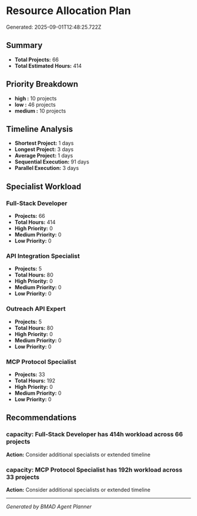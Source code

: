 # Resource Allocation Plan

Generated: 2025-09-01T12:48:25.722Z

## Summary

- **Total Projects:** 66
- **Total Estimated Hours:** 414

## Priority Breakdown

- **high  :** 10 projects
- **low  :** 46 projects
- **medium  :** 10 projects

## Timeline Analysis

- **Shortest Project:** 1 days
- **Longest Project:** 3 days  
- **Average Project:** 1 days
- **Sequential Execution:** 91 days
- **Parallel Execution:** 3 days

## Specialist Workload


### Full-Stack Developer
- **Projects:** 66
- **Total Hours:** 414
- **High Priority:** 0
- **Medium Priority:** 0  
- **Low Priority:** 0


### API Integration Specialist
- **Projects:** 5
- **Total Hours:** 80
- **High Priority:** 0
- **Medium Priority:** 0  
- **Low Priority:** 0


### Outreach API Expert
- **Projects:** 5
- **Total Hours:** 80
- **High Priority:** 0
- **Medium Priority:** 0  
- **Low Priority:** 0


### MCP Protocol Specialist
- **Projects:** 33
- **Total Hours:** 192
- **High Priority:** 0
- **Medium Priority:** 0  
- **Low Priority:** 0


## Recommendations


### capacity: Full-Stack Developer has 414h workload across 66 projects
**Action:** Consider additional specialists or extended timeline


### capacity: MCP Protocol Specialist has 192h workload across 33 projects
**Action:** Consider additional specialists or extended timeline


---

*Generated by BMAD Agent Planner*
